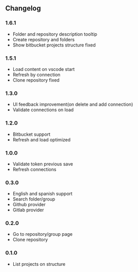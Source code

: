 ## Changelog

### 1.6.1
- Folder and repository description tooltip
- Create repository and folders
- Show bitbucket projects structure fixed

### 1.5.1
- Load content on vscode start
- Refresh by connection
- Clone repository fixed

### 1.3.0
- UI feedback improvement(on delete and add connection)
- Validate connections on load

### 1.2.0

- Bitbucket support
- Refresh and load optimized

### 1.0.0

- Validate token previous save
- Refresh connections

### 0.3.0

- English and spanish support
- Search folder/group
- Github provider
- Gitlab provider

### 0.2.0

- Go to repository/group page
- Clone repository

### 0.1.0

- List projects on structure